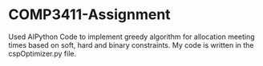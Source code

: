 # COMP3411-Assignment

Used AIPython Code to implement greedy algorithm for allocation meeting times based on soft, hard and binary constraints. My code is written in the cspOptimizer.py file.
